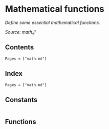 # Mathematical functions

*Define some essential mathematical functions.*

*Source: math.jl*

## Contents

```@contents
Pages = ["math.md"]
```

## Index

```@index
Pages = ["math.md"]
```

## Constants

```@docs

```

## Functions

```@docs

```
